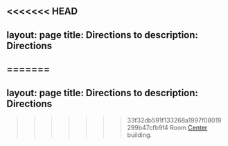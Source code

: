 <<<<<<< HEAD
---
layout: page
title: Directions to 
description: Directions 
---

=======
---
layout: page
title: Directions to 
description: Directions 
---

>>>>>>> 33f32db591f133268a1997f08019299b47cfb9f4
Room [Center]() building.